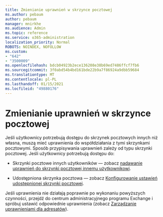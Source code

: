 ```yaml
---
title: Zmienianie uprawnień w skrzynce pocztowej
ms.author: pebaum
author: pebaum
manager: mnirkhe
ms.audience: Admin
ms.topic: reference
ms.service: o365-administration
localization_priority: Normal
ROBOTS: NOINDEX, NOFOLLOW
ms.custom:
- "642"
- "3500009"
ms.openlocfilehash: bdcb04923b2ece136208e38b69ed7486ffcf7fb6
ms.sourcegitcommit: 3f0abd54b4bd161bde22b9a7f86924a9dbb59684
ms.translationtype: MT
ms.contentlocale: pl-PL
ms.lasthandoff: 01/15/2021
ms.locfileid: "49880176"
---
```

# <a name="changing-permissions-on-a-mailbox"></a>Zmienianie uprawnień w skrzynce pocztowej

Jeśli użytkownicy potrzebują dostępu do skrzynek pocztowych innych niż własna, muszą mieć uprawnienia do współdziałania z tymi skrzynkami pocztowymi. Sposób przypisywania uprawnień zależy od typu skrzynki pocztowej. Jeśli użytkownicy potrzebują dostępu do:
  
- Skrzynki pocztowe innych użytkowników — zobacz [nadawanie uprawnień do skrzynki pocztowej innemu użytkownikowi](https://docs.microsoft.com/microsoft-365/admin/add-users/give-mailbox-permissions-to-another-user).
    
- Udostępniona skrzynka pocztowa — zobacz [Konfigurowanie ustawień udostępnionej skrzynki pocztowej](https://docs.microsoft.com/microsoft-365/admin/email/configure-a-shared-mailbox#add-or-remove-members).
    
Jeśli uprawnienia nie działają poprawnie po wykonaniu powyższych czynności, przejdź do centrum administracyjnego programu Exchange i spróbuj ustawić odpowiednie uprawnienia (zobacz [Zarządzanie uprawnieniami dla adresatów](https://technet.microsoft.com/library/jj919240%28v=exchg.150%29.aspx)).
  
